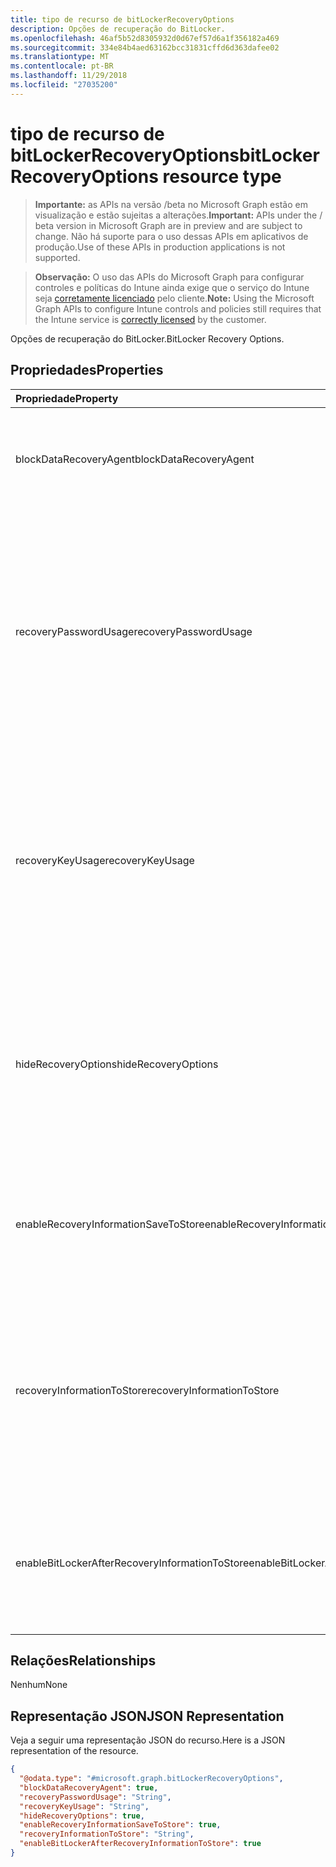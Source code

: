 ```yaml
---
title: tipo de recurso de bitLockerRecoveryOptions
description: Opções de recuperação do BitLocker.
ms.openlocfilehash: 46af5b52d8305932d0d67ef57d6a1f356182a469
ms.sourcegitcommit: 334e84b4aed63162bcc31831cffd6d363dafee02
ms.translationtype: MT
ms.contentlocale: pt-BR
ms.lasthandoff: 11/29/2018
ms.locfileid: "27035200"
---
```

# <a name="bitlockerrecoveryoptions-resource-type"></a><span data-ttu-id="7ce3c-103">tipo de recurso de bitLockerRecoveryOptions</span><span class="sxs-lookup"><span data-stu-id="7ce3c-103">bitLockerRecoveryOptions resource type</span></span>

> <span data-ttu-id="7ce3c-104">**Importante:** as APIs na versão /beta no Microsoft Graph estão em visualização e estão sujeitas a alterações.</span><span class="sxs-lookup"><span data-stu-id="7ce3c-104">**Important:** APIs under the / beta version in Microsoft Graph are in preview and are subject to change.</span></span> <span data-ttu-id="7ce3c-105">Não há suporte para o uso dessas APIs em aplicativos de produção.</span><span class="sxs-lookup"><span data-stu-id="7ce3c-105">Use of these APIs in production applications is not supported.</span></span>

> <span data-ttu-id="7ce3c-106">**Observação:** O uso das APIs do Microsoft Graph para configurar controles e políticas do Intune ainda exige que o serviço do Intune seja [corretamente licenciado](https://go.microsoft.com/fwlink/?linkid=839381) pelo cliente.</span><span class="sxs-lookup"><span data-stu-id="7ce3c-106">**Note:** Using the Microsoft Graph APIs to configure Intune controls and policies still requires that the Intune service is [correctly licensed](https://go.microsoft.com/fwlink/?linkid=839381) by the customer.</span></span>

<span data-ttu-id="7ce3c-107">Opções de recuperação do BitLocker.</span><span class="sxs-lookup"><span data-stu-id="7ce3c-107">BitLocker Recovery Options.</span></span>
## <a name="properties"></a><span data-ttu-id="7ce3c-108">Propriedades</span><span class="sxs-lookup"><span data-stu-id="7ce3c-108">Properties</span></span>
|<span data-ttu-id="7ce3c-109">Propriedade</span><span class="sxs-lookup"><span data-stu-id="7ce3c-109">Property</span></span>|<span data-ttu-id="7ce3c-110">Tipo</span><span class="sxs-lookup"><span data-stu-id="7ce3c-110">Type</span></span>|<span data-ttu-id="7ce3c-111">Descrição</span><span class="sxs-lookup"><span data-stu-id="7ce3c-111">Description</span></span>|
|:---|:---|:---|
|<span data-ttu-id="7ce3c-112">blockDataRecoveryAgent</span><span class="sxs-lookup"><span data-stu-id="7ce3c-112">blockDataRecoveryAgent</span></span>|<span data-ttu-id="7ce3c-113">Booliano</span><span class="sxs-lookup"><span data-stu-id="7ce3c-113">Boolean</span></span>|<span data-ttu-id="7ce3c-114">Indica se o bloqueio de agente de recuperação de dados baseada em certificado.</span><span class="sxs-lookup"><span data-stu-id="7ce3c-114">Indicates whether to block certificate-based data recovery agent.</span></span>|
|<span data-ttu-id="7ce3c-115">recoveryPasswordUsage</span><span class="sxs-lookup"><span data-stu-id="7ce3c-115">recoveryPasswordUsage</span></span>|[<span data-ttu-id="7ce3c-116">configurationUsage</span><span class="sxs-lookup"><span data-stu-id="7ce3c-116">configurationUsage</span></span>](../resources/intune-deviceconfig-configurationusage.md)|<span data-ttu-id="7ce3c-117">Indica se os usuários são permitidos ou necessárias para gerar uma senha de recuperação de 48 dígitos para fixo ou disco do sistema.</span><span class="sxs-lookup"><span data-stu-id="7ce3c-117">Indicates whether users are allowed or required to generate a 48-digit recovery password for fixed or system disk.</span></span> <span data-ttu-id="7ce3c-118">Os valores possíveis são: `blocked`, `required`, `allowed`.</span><span class="sxs-lookup"><span data-stu-id="7ce3c-118">Possible values are: `blocked`, `required`, `allowed`.</span></span>|
|<span data-ttu-id="7ce3c-119">recoveryKeyUsage</span><span class="sxs-lookup"><span data-stu-id="7ce3c-119">recoveryKeyUsage</span></span>|[<span data-ttu-id="7ce3c-120">configurationUsage</span><span class="sxs-lookup"><span data-stu-id="7ce3c-120">configurationUsage</span></span>](../resources/intune-deviceconfig-configurationusage.md)|<span data-ttu-id="7ce3c-121">Indica se os usuários são permitidos ou necessárias para gerar uma chave de recuperação de 256 bits para fixo ou disco do sistema.</span><span class="sxs-lookup"><span data-stu-id="7ce3c-121">Indicates whether users are allowed or required to generate a 256-bit recovery key for fixed or system disk.</span></span> <span data-ttu-id="7ce3c-122">Os valores possíveis são: `blocked`, `required`, `allowed`.</span><span class="sxs-lookup"><span data-stu-id="7ce3c-122">Possible values are: `blocked`, `required`, `allowed`.</span></span>|
|<span data-ttu-id="7ce3c-123">hideRecoveryOptions</span><span class="sxs-lookup"><span data-stu-id="7ce3c-123">hideRecoveryOptions</span></span>|<span data-ttu-id="7ce3c-124">Booliano</span><span class="sxs-lookup"><span data-stu-id="7ce3c-124">Boolean</span></span>|<span data-ttu-id="7ce3c-125">Indica se deve ou não permitidas mostrando as opções de recuperação no Assistente de configuração de disco BitLocker para fixo ou disco do sistema.</span><span class="sxs-lookup"><span data-stu-id="7ce3c-125">Indicates whether or not to allow showing recovery options in BitLocker Setup Wizard for fixed or system disk.</span></span>|
|<span data-ttu-id="7ce3c-126">enableRecoveryInformationSaveToStore</span><span class="sxs-lookup"><span data-stu-id="7ce3c-126">enableRecoveryInformationSaveToStore</span></span>|<span data-ttu-id="7ce3c-127">Booliano</span><span class="sxs-lookup"><span data-stu-id="7ce3c-127">Boolean</span></span>|<span data-ttu-id="7ce3c-128">Indica se deve ou não permitir que as informações de recuperação BitLocker armazenar no AD DS.</span><span class="sxs-lookup"><span data-stu-id="7ce3c-128">Indicates whether or not to allow BitLocker recovery information to store in AD DS.</span></span>|
|<span data-ttu-id="7ce3c-129">recoveryInformationToStore</span><span class="sxs-lookup"><span data-stu-id="7ce3c-129">recoveryInformationToStore</span></span>|[<span data-ttu-id="7ce3c-130">bitLockerRecoveryInformationType</span><span class="sxs-lookup"><span data-stu-id="7ce3c-130">bitLockerRecoveryInformationType</span></span>](../resources/intune-deviceconfig-bitlockerrecoveryinformationtype.md)|<span data-ttu-id="7ce3c-131">Configure quais partes de informações de recuperação do BitLocker são armazenadas no AD DS.</span><span class="sxs-lookup"><span data-stu-id="7ce3c-131">Configure what pieces of BitLocker recovery information are stored to AD DS.</span></span> <span data-ttu-id="7ce3c-132">Os valores possíveis são: `passwordAndKey` e `passwordOnly`.</span><span class="sxs-lookup"><span data-stu-id="7ce3c-132">Possible values are: `passwordAndKey`, `passwordOnly`.</span></span>|
|<span data-ttu-id="7ce3c-133">enableBitLockerAfterRecoveryInformationToStore</span><span class="sxs-lookup"><span data-stu-id="7ce3c-133">enableBitLockerAfterRecoveryInformationToStore</span></span>|<span data-ttu-id="7ce3c-134">Booliano</span><span class="sxs-lookup"><span data-stu-id="7ce3c-134">Boolean</span></span>|<span data-ttu-id="7ce3c-135">Indica se deseja ou não habilitar o BitLocker até que as informações de recuperação são armazenadas no AD DS.</span><span class="sxs-lookup"><span data-stu-id="7ce3c-135">Indicates whether or not to enable BitLocker until recovery information is stored in AD DS.</span></span>|

## <a name="relationships"></a><span data-ttu-id="7ce3c-136">Relações</span><span class="sxs-lookup"><span data-stu-id="7ce3c-136">Relationships</span></span>
<span data-ttu-id="7ce3c-137">Nenhum</span><span class="sxs-lookup"><span data-stu-id="7ce3c-137">None</span></span>
## <a name="json-representation"></a><span data-ttu-id="7ce3c-138">Representação JSON</span><span class="sxs-lookup"><span data-stu-id="7ce3c-138">JSON Representation</span></span>
<span data-ttu-id="7ce3c-139">Veja a seguir uma representação JSON do recurso.</span><span class="sxs-lookup"><span data-stu-id="7ce3c-139">Here is a JSON representation of the resource.</span></span>
<!-- {
  "blockType": "resource",
  "@odata.type": "microsoft.graph.bitLockerRecoveryOptions"
}
-->
``` json
{
  "@odata.type": "#microsoft.graph.bitLockerRecoveryOptions",
  "blockDataRecoveryAgent": true,
  "recoveryPasswordUsage": "String",
  "recoveryKeyUsage": "String",
  "hideRecoveryOptions": true,
  "enableRecoveryInformationSaveToStore": true,
  "recoveryInformationToStore": "String",
  "enableBitLockerAfterRecoveryInformationToStore": true
}
```






